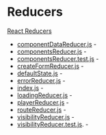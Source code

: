 # Reducers
[React Reducers](https://redux.js.org/basics/reducers)
* [componentDataReducer.js](https://github.com/alleyinteractive/irving/blob/production/reducers/componentDataReducer.js)  -  
* [componentsReducer.js](https://github.com/alleyinteractive/irving/blob/production/reducers/componentsReducer.js)  -  
* [componentsReducer.test.js](https://github.com/alleyinteractive/irving/blob/production/reducers/componentsReducer.test.js)  -  
* [createFormReducer.js](https://github.com/alleyinteractive/irving/blob/production/reducers/createFormReducer.js)  -  
* [defaultState.js](https://github.com/alleyinteractive/irving/blob/production/reducers/defaultState.js)  -  
* [errorReducer.js](https://github.com/alleyinteractive/irving/blob/production/reducers/errorReducer.js)  -  
* [index.js](https://github.com/alleyinteractive/irving/blob/production/reducers/index.js)  -  
* [loadingReducer.js](https://github.com/alleyinteractive/irving/blob/production/reducers/loadingReducer.js)  -  
* [playerReducer.js](https://github.com/alleyinteractive/irving/blob/production/reducers/playerReducer.js)  -  
* [routeReducer.js](https://github.com/alleyinteractive/irving/blob/production/reducers/routeReducer.js)  -  
* [visibilityReducer.js](https://github.com/alleyinteractive/irving/blob/production/reducers/visibilityReducer.js)  -  
* [visibilityReducer.test.js](https://github.com/alleyinteractive/irving/blob/production/reducers/visibilityReducer.test.js).  -  
